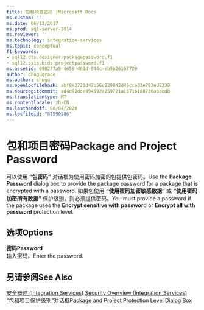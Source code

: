 ```yaml
---
title: 包和项目密码 |Microsoft Docs
ms.custom: ''
ms.date: 06/13/2017
ms.prod: sql-server-2014
ms.reviewer: ''
ms.technology: integration-services
ms.topic: conceptual
f1_keywords:
- sql12.dts.designer.packagepassword.f1
- sql12.ssis.bids.projectpassword.f1
ms.assetid: 090277a5-4659-461d-944c-eb9b26167720
author: chugugrace
ms.author: chugu
ms.openlocfilehash: abf8e2721d47b56c829843d49cca02e783ed8339
ms.sourcegitcommit: ad4d92dce894592a259721a1571b1d8736abacdb
ms.translationtype: MT
ms.contentlocale: zh-CN
ms.lasthandoff: 08/04/2020
ms.locfileid: "87590286"
---
```

# <a name="package-and-project-password"></a><span data-ttu-id="fa9fa-102">包和项目密码</span><span class="sxs-lookup"><span data-stu-id="fa9fa-102">Package and Project Password</span></span>
  <span data-ttu-id="fa9fa-103">可以使用 **“包密码”** 对话框为使用密码加密的包提供包密码。</span><span class="sxs-lookup"><span data-stu-id="fa9fa-103">Use the **Package Password** dialog box to provide the package password for a package that is encrypted with a password.</span></span> <span data-ttu-id="fa9fa-104">如果包使用 **“使用密码加密敏感数据”** 或 **“使用密码加密所有数据”** 保护级别，则必须提供密码。</span><span class="sxs-lookup"><span data-stu-id="fa9fa-104">You must provide a password if the package uses the **Encrypt sensitive with passwor**d or **Encrypt all with password** protection level.</span></span>  
  
## <a name="options"></a><span data-ttu-id="fa9fa-105">选项</span><span class="sxs-lookup"><span data-stu-id="fa9fa-105">Options</span></span>  
 <span data-ttu-id="fa9fa-106">**密码**</span><span class="sxs-lookup"><span data-stu-id="fa9fa-106">**Password**</span></span>  
 <span data-ttu-id="fa9fa-107">输入密码。</span><span class="sxs-lookup"><span data-stu-id="fa9fa-107">Enter the password.</span></span>  
  
## <a name="see-also"></a><span data-ttu-id="fa9fa-108">另请参阅</span><span class="sxs-lookup"><span data-stu-id="fa9fa-108">See Also</span></span>  
 <span data-ttu-id="fa9fa-109">[安全概述 &#40;Integration Services&#41;](security/security-overview-integration-services.md) </span><span class="sxs-lookup"><span data-stu-id="fa9fa-109">[Security Overview &#40;Integration Services&#41;](security/security-overview-integration-services.md) </span></span>  
 [<span data-ttu-id="fa9fa-110">“包和项目保护级别”对话框</span><span class="sxs-lookup"><span data-stu-id="fa9fa-110">Package and Project Protection Level Dialog Box</span></span>](../../2014/integration-services/package-and-project-protection-level-dialog-box.md)  
  
  
